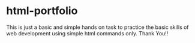 # html-portfolio
This is just a basic and simple hands on task to practice the basic skills of web development using simple html commands only. Thank You!!
